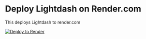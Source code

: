 # Deploy Lightdash on Render.com

This deploys Lightdash to render.com

<a href="https://render.com/deploy?repo=https://github.com/lightdash/lightdash-deploy-render">
  <img src="https://render.com/images/deploy-to-render-button.svg" alt="Deploy to Render">
</a>
